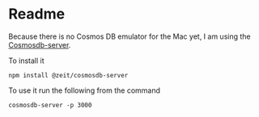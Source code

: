 # Readme

Because there is no Cosmos DB emulator for the Mac yet, I am using the [Cosmosdb-server](https://github.com/vercel/cosmosdb-server). 

To install it

```npm
npm install @zeit/cosmosdb-server
```

To use it run the following from the command 

```npm
cosmosdb-server -p 3000
```